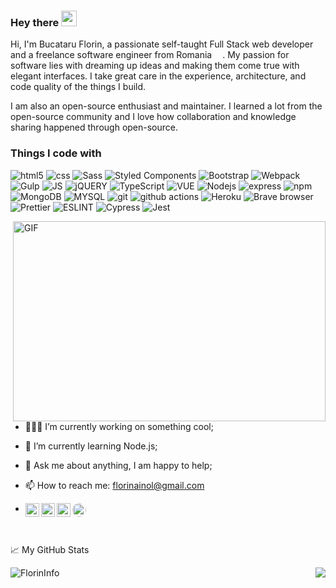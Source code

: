 ### Hey there <img src="https://media.giphy.com/media/hvRJCLFzcasrR4ia7z/giphy.gif" width="25px">

Hi, I'm Bucataru Florin, a passionate self-taught Full Stack web developer and a freelance software engineer from Romania 
<img src="https://image.flaticon.com/icons/svg/197/197587.svg" width="13"/>. 
My passion for software lies with dreaming up ideas and making them come true with elegant interfaces. I take great care in the experience, architecture, and code quality of the things I build.

I am also an open-source enthusiast and maintainer. I learned a lot from the open-source community and I love how collaboration and knowledge sharing happened through open-source.

<h3>Things I code with</h3>
<p>
  <img alt="html5" src="https://img.shields.io/badge/-HTML5-E34F26?style=flat-square&logo=html5&logoColor=white" />
  <img alt="css" src="https://img.shields.io/badge/-CSS-264de4?style=flat-square&logo=css3&logoColor=white" />
  <img alt="Sass" src="https://img.shields.io/badge/-Sass-CC6699?style=flat-square&logo=sass&logoColor=white" />
  <img alt="Styled Components" src="https://img.shields.io/badge/-Styled_Components-db7092?style=flat-square&logo=styled-components&logoColor=white" />
  <img alt="Bootstrap" src="https://img.shields.io/badge/-Bootstrap-080135?style=flat-square&logo=Bootstrap&logoColor=white" />
  <img alt="Webpack" src="https://img.shields.io/badge/-Webpack-8DD6F9?style=flat-square&logo=webpack&logoColor=white" />
  <img alt="Gulp" src="https://img.shields.io/badge/-GULP-DB4446?style=flat-square&logo=GULP&logoColor=white" />
  <img alt="JS" src="https://img.shields.io/badge/-JavaScript-F0DB4F?style=flat-square&logo=javascript&logoColor=white" />
  <img alt="jQUERY" src="https://img.shields.io/badge/-jQuery-0769ad?style=flat-square&logo=jquery&logoColor=white" />
  <img alt="TypeScript" src="https://img.shields.io/badge/-TypeScript-007ACC?style=flat-square&logo=typescript&logoColor=white" />
  <img alt="VUE" src="https://img.shields.io/badge/-Vue-3fb27f?style=flat-square&logo=vue.js&logoColor=white" />
  <img alt="Nodejs" src="https://img.shields.io/badge/-Nodejs-43853d?style=flat-square&logo=Node.js&logoColor=white" />
  <img alt="express" src="https://img.shields.io/badge/-Express-43853d?style=flat-square&logo=express&logoColor=white" />
  <img alt="npm" src="https://img.shields.io/badge/-NPM-CB3837?style=flat-square&logo=npm&logoColor=white" />
  <img alt="MongoDB" src="https://img.shields.io/badge/-MongoDB-13aa52?style=flat-square&logo=mongodb&logoColor=white" />
  <img alt="MYSQL" src="https://img.shields.io/badge/-Mysql-00718b?style=flat-square&logo=MySql&logoColor=white" />
  <img alt="git" src="https://img.shields.io/badge/-Git-F05032?style=flat-square&logo=git&logoColor=white" />
  <img alt="github actions" src="https://img.shields.io/badge/-Github_Actions-2088FF?style=flat-square&logo=github-actions&logoColor=white" />
  <img alt="Heroku" src="https://img.shields.io/badge/-Heroku-430098?style=flat-square&logo=heroku&logoColor=white" />
  <img alt="Brave browser" src="https://img.shields.io/badge/-Brave_Browser-FB542B?style=flat-square&logo=brave&logoColor=white" />
  <img alt="Prettier" src="https://img.shields.io/badge/-Prettier-F7B93E?style=flat-square&logo=prettier&logoColor=white" />
  <img alt="ESLINT" src="https://img.shields.io/badge/-ESLint-4b32c3?style=flat-square&logo=eslint&logoColor=white" />
  <img alt="Cypress" src="https://img.shields.io/badge/-Cypress-black?style=flat-square&logo=cypress&logoColor=white" />
  <img alt="Jest" src="https://img.shields.io/badge/-Jest-bc1224?style=flat-square&logo=jest&logoColor=white" />
</p>




<img align="right" alt="GIF" src="https://github.com/abhisheknaiidu/abhisheknaiidu/blob/master/code.gif?raw=true" width="500" height="320" />
<br><br><br>


- 👨🏻‍💻 I’m currently working on something cool;
- 🚀 I’m currently learning Node.js;
- 💬 Ask me about anything, I am happy to help;
- 📫 How to reach me: florinainol@gmail.com
- <a href="https://ro.linkedin.com/in/florin-bucataru-673664201">
      <img align="left" alt="Florin's LinkedIN" width="22px" src="https://raw.githubusercontent.com/peterthehan/peterthehan/master/assets/linkedin.svg" />
  </a>
  <a href="https://www.facebook.com/bucataru.florin.71/">
      <img align="left" alt="Florin's Facebook" width="22px" src="https://raw.githubusercontent.com/peterthehan/peterthehan/master/assets/facebook.svg" />
  </a>
    <a href="https://www.instagram.com/florin_b16/">
      <img align="left" alt="Florin's Insta" width="22px" src="https://assets.stickpng.com/images/580b57fcd9996e24bc43c521.png" />
  </a>
      <a href="https://wa.me/+40758523857">
      <img style="border-radius:101px;" align="left" alt="Florin's Insta" width="22px" src="https://image.flaticon.com/icons/png/512/124/124034.png" />
  </a>
  
  <br>
  <br>
  <br>
  


📈 My GitHub Stats
<p align="left"> <img src="https://github-readme-stats.vercel.app/api?username=FlorinInfo&show_icons=true&theme=gotham" alt="FlorinInfo" />
  <a href = "https://github.com/FlorinInfo?tab=repositories">
    <img src = "https://github-readme-stats.vercel.app/api/top-langs/?username=FlorinInfo&langs_count=10&theme=dark&layout=compact&card_width=230" align = "right" />
  </a>
  </p>



<!--
**FlorinInfo/FlorinInfo** is a ✨ _special_ ✨ repository because its `README.md` (this file) appears on your GitHub profile.

Here are some ideas to get you started:

- 🔭 I’m currently working on ...
- 🌱 I’m currently learning ...
- 👯 I’m looking to collaborate on ...
- 🤔 I’m looking for help with ...
- 💬 Ask me about ...
- 📫 How to reach me: ...
- 😄 Pronouns: ...
- ⚡ Fun fact: ...
-->

